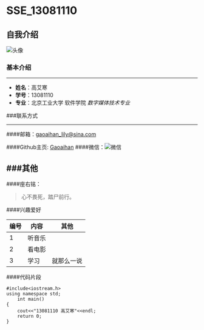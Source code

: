 # SSE_13081110
## 自我介绍

![头像](http://ww2.sinaimg.cn/thumbnail/6c876fc5jw1f1e34yihalj20u00ucduv.jpg)

### 基本介绍
***
* **姓名**：高艾寒  
* **学号**：13081110  
* **专业**：北京工业大学 软件学院 _数字媒体技术专业_ 

###联系方式
- - - -

####邮箱：<gaoaihan_lily@sina.com>
 
####Github主页: [Gaoaihan](https://github.com/Gaoaihan)
####微信：![微信](http://ww4.sinaimg.cn/thumbnail/6c876fc5jw1f1e3humg2oj2064064dgv.jpg )  

###其他
---
####座右铭：
> 心不畏死，踏尸前行。


####兴趣爱好

编号 | 内容 |其他 
------------ | ------------- | ------------
1 | 听音乐 | 
2 | 看电影 |
3 | 学习   |就那么一说


####代码片段
```
#include<iostream.h>  
using namespace std;  
	int main()  
{  
	cout<<"13081110 高艾寒"<<endl;  
	return 0;
}
```










